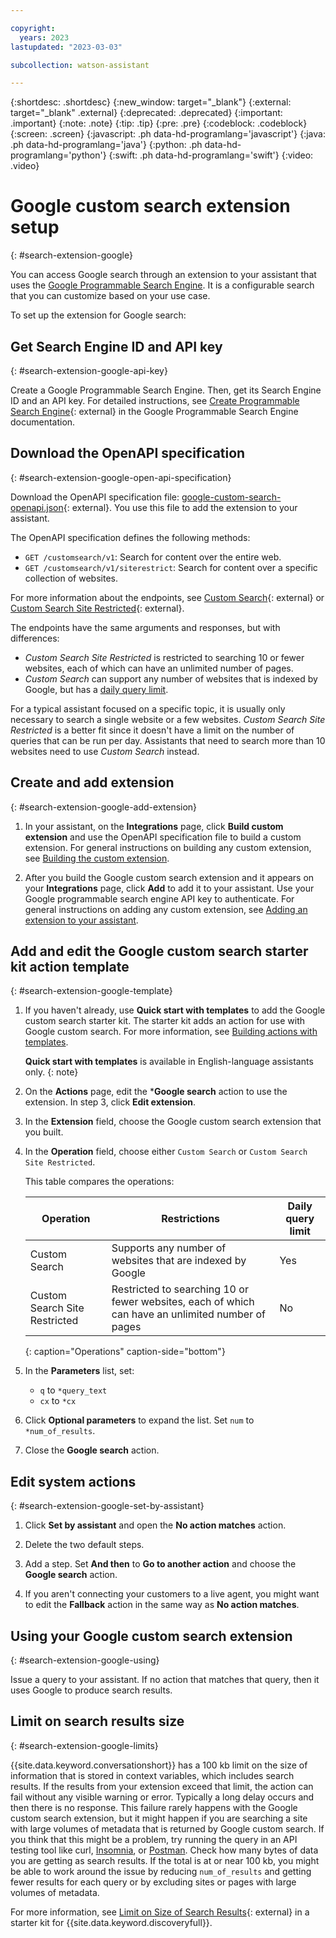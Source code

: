 ```yaml
---

copyright:
  years: 2023
lastupdated: "2023-03-03"

subcollection: watson-assistant

---
```


{:shortdesc: .shortdesc}
{:new_window: target="_blank"}
{:external: target="_blank" .external}
{:deprecated: .deprecated}
{:important: .important}
{:note: .note}
{:tip: .tip}
{:pre: .pre}
{:codeblock: .codeblock}
{:screen: .screen}
{:javascript: .ph data-hd-programlang='javascript'}
{:java: .ph data-hd-programlang='java'}
{:python: .ph data-hd-programlang='python'}
{:swift: .ph data-hd-programlang='swift'}
{:video: .video}

# Google custom search extension setup
{: #search-extension-google}

You can access Google search through an extension to your assistant that uses the [Google Programmable Search Engine](https://developers.google.com/custom-search/docs/overview). It is a configurable search that you can customize based on your use case.

To set up the extension for Google search:

## Get Search Engine ID and API key
{: #search-extension-google-api-key}

Create a Google Programmable Search Engine. Then, get its Search Engine ID and an API key. For detailed instructions, see [Create Programmable Search Engine](https://developers.google.com/custom-search/v1/introduction#create_programmable_search_engine){: external} in the Google Programmable Search Engine documentation.

## Download the OpenAPI specification
{: #search-extension-google-open-api-specification}

Download the OpenAPI specification file: [google-custom-search-openapi.json](https://github.com/watson-developer-cloud/assistant-toolkit/blob/master/integrations/extensions/starter-kits/google-custom-search/basic/google-custom-search-openapi.json){: external}. You use this file to add the extension to your assistant.

The OpenAPI specification defines the following methods:

- `GET /customsearch/v1`: Search for content over the entire web.
- `GET /customsearch/v1/siterestrict`: Search for content over a specific collection of websites.

For more information about the endpoints, see [Custom Search](https://developers.google.com/custom-search/v1/reference/rest/v1/cse/list){: external} or [Custom Search Site Restricted](https://developers.google.com/custom-search/v1/reference/rest/v1/cse.siterestrict/list){: external}.

The endpoints have the same arguments and responses, but with differences:

- *Custom Search Site Restricted* is restricted to searching 10 or fewer websites, each of which can have an unlimited number of pages.
- *Custom Search* can support any number of websites that is indexed by Google, but has a [daily query limit](https://developers.google.com/custom-search/v1/overview#pricing).

For a typical assistant focused on a specific topic, it is usually only necessary to search a single website or a few websites. *Custom Search Site Restricted* is a better fit since it doesn't have a limit on the number of queries that can be run per day. Assistants that need to search more than 10 websites need to use *Custom Search* instead.

## Create and add extension
{: #search-extension-google-add-extension}

1.  In your assistant, on the **Integrations** page, click **Build custom extension** and use the OpenAPI specification file to build a custom extension. For general instructions on building any custom extension, see [Building the custom extension](/docs/watson-assistant?topic=watson-assistant-build-custom-extension#building-the-custom-extension).

1. After you build the Google custom search extension and it appears on your **Integrations** page, click **Add** to add it to your assistant. Use your Google programmable search engine API key to authenticate. For general instructions on adding any custom extension, see [Adding an extension to your assistant](/docs/watson-assistant?topic=watson-assistant-add-custom-extension).

## Add and edit the Google custom search starter kit action template
{: #search-extension-google-template}

1. If you haven't already, use **Quick start with templates** to add the Google custom search starter kit. The starter kit adds an action for use with Google custom search. For more information, see [Building actions with templates](/docs/watson-assistant?topic=watson-assistant-actions-templates).

   **Quick start with templates** is available in English-language assistants only.
   {: note}

1. On the **Actions** page, edit the ***Google search** action to use the extension. In step 3, click **Edit extension**. 

1. In the **Extension** field, choose the Google custom search extension that you built.

1. In the **Operation** field, choose either `Custom Search` or `Custom Search Site Restricted`.

   This table compares the operations:

   | Operation | Restrictions | Daily query limit |
   | --- | --- | --- |
   | Custom Search | Supports any number of websites that are indexed by Google | Yes |
   | Custom Search Site Restricted | Restricted to searching 10 or fewer websites, each of which can have an unlimited number of pages | No |
   {: caption="Operations" caption-side="bottom"}

1. In the **Parameters** list, set:

   - `q` to `*query_text`
   - `cx` to `*cx`

1. Click **Optional parameters** to expand the list. Set `num` to `*num_of_results`.

1. Close the **Google search** action.

## Edit system actions
{: #search-extension-google-set-by-assistant}

1. Click **Set by assistant** and open the **No action matches** action.

1. Delete the two default steps. 

1. Add a step. Set **And then** to **Go to another action** and choose the **Google search** action.

1. If you aren't connecting your customers to a live agent, you might want to edit the **Fallback** action in the same way as **No action matches**.

## Using your Google custom search extension
{: #search-extension-google-using}

Issue a query to your assistant. If no action that matches that query, then it uses Google to produce search results.

## Limit on search results size
{: #search-extension-google-limits}

{{site.data.keyword.conversationshort}} has a 100 kb limit on the size of information that is stored in context variables, which includes search results. If the results from your extension exceed that limit, the action can fail without any visible warning or error. Typically a long delay occurs and then there is no response. This failure rarely happens with the Google custom search extension, but it might happen if you are searching a site with large volumes of metadata that is returned by Google custom search. If you think that this might be a problem, try running the query in an API testing tool like curl, [Insomnia](https://insomnia.rest/), or [Postman](https://www.postman.com/). Check how many bytes of data you are getting as search results. If the total is at or near 100 kb, you might be able to work around the issue by reducing `num_of_results` and getting fewer results for each query or by excluding sites or pages with large volumes of metadata.

For more information, see [Limit on Size of Search Results](https://github.com/watson-developer-cloud/assistant-toolkit/blob/master/integrations/extensions/starter-kits/watson-discovery/README.md#limit-on-size-of-search-results){: external} in a starter kit for {{site.data.keyword.discoveryfull}}. 
